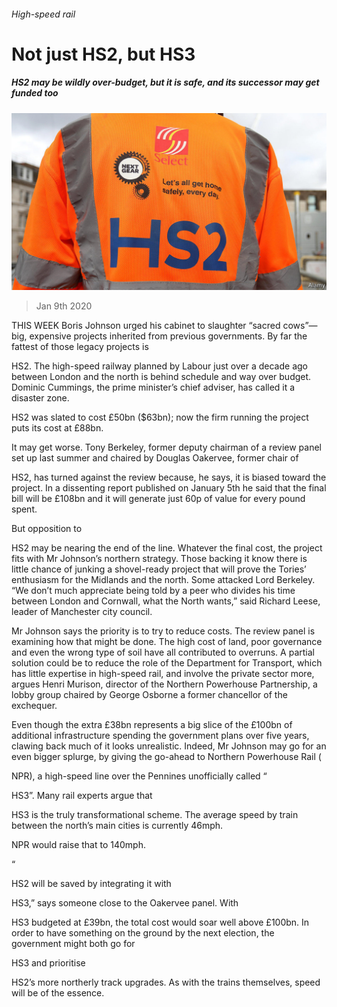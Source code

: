 ###### High-speed rail

# Not just HS2, but HS3 

##### HS2 may be wildly over-budget, but it is safe, and its successor may get funded too 

![image](images/20200111_BRP502.jpg) 

> Jan 9th 2020 

THIS WEEK Boris Johnson urged his cabinet to slaughter “sacred cows”—big, expensive projects inherited from previous governments. By far the fattest of those legacy projects is  

HS2. The high-speed railway planned by Labour just over a decade ago between London and the north is behind schedule and way over budget. Dominic Cummings, the prime minister’s chief adviser, has called it a disaster zone.  

HS2 was slated to cost £50bn ($63bn); now the firm running the project puts its cost at £88bn. 

It may get worse. Tony Berkeley, former deputy chairman of a review panel set up last summer and chaired by Douglas Oakervee, former chair of  

HS2, has turned against the review because, he says, it is biased toward the project. In a dissenting report published on January 5th he said that the final bill will be £108bn and it will generate just 60p of value for every pound spent. 

But opposition to  

HS2 may be nearing the end of the line. Whatever the final cost, the project fits with Mr Johnson’s northern strategy. Those backing it know there is little chance of junking a shovel-ready project that will prove the Tories’ enthusiasm for the Midlands and the north. Some attacked Lord Berkeley. “We don’t much appreciate being told by a peer who divides his time between London and Cornwall, what the North wants,” said Richard Leese, leader of Manchester city council. 

Mr Johnson says the priority is to try to reduce costs. The review panel is examining how that might be done. The high cost of land, poor governance and even the wrong type of soil have all contributed to overruns. A partial solution could be to reduce the role of the Department for Transport, which has little expertise in high-speed rail, and involve the private sector more, argues Henri Murison, director of the Northern Powerhouse Partnership, a lobby group chaired by George Osborne a former chancellor of the exchequer. 

Even though the extra £38bn represents a big slice of the £100bn of additional infrastructure spending the government plans over five years, clawing back much of it looks unrealistic. Indeed, Mr Johnson may go for an even bigger splurge, by giving the go-ahead to Northern Powerhouse Rail ( 

NPR), a high-speed line over the Pennines unofficially called “ 

HS3”. Many rail experts argue that  

HS3 is the truly transformational scheme. The average speed by train between the north’s main cities is currently 46mph.  

NPR would raise that to 140mph. 

“ 

HS2 will be saved by integrating it with  

HS3,” says someone close to the Oakervee panel. With  

HS3 budgeted at £39bn, the total cost would soar well above £100bn. In order to have something on the ground by the next election, the government might both go for  

HS3 and prioritise  

HS2’s more northerly track upgrades. As with the trains themselves, speed will be of the essence. 

